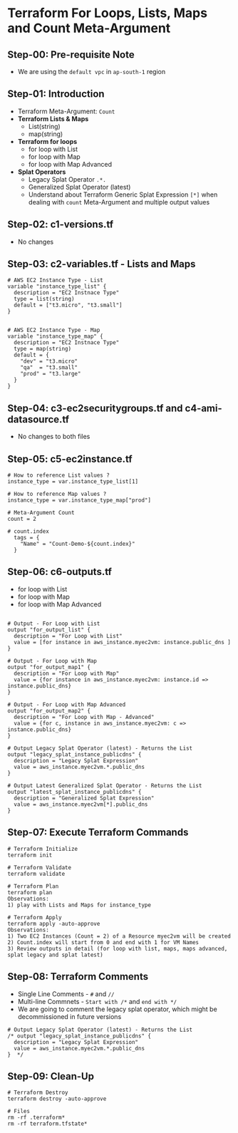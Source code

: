 # Terraform For Loops, Lists, Maps and Count Meta-Argument

## Step-00: Pre-requisite Note
- We are using the `default vpc` in `ap-south-1` region

## Step-01: Introduction
- Terraform Meta-Argument: `Count`
- **Terraform Lists & Maps**
  - List(string)
  - map(string)
- **Terraform for loops**
  - for loop with List
  - for loop with Map
  - for loop with Map Advanced
- **Splat Operators**
  - Legacy Splat Operator `.*.`
  - Generalized Splat Operator (latest)
  - Understand about Terraform Generic Splat Expression `[*]` when dealing with `count` Meta-Argument and multiple output values

## Step-02: c1-versions.tf 
- No changes

## Step-03: c2-variables.tf - Lists and Maps
```t
# AWS EC2 Instance Type - List
variable "instance_type_list" {
  description = "EC2 Instnace Type"
  type = list(string)
  default = ["t3.micro", "t3.small"]
}


# AWS EC2 Instance Type - Map
variable "instance_type_map" {
  description = "EC2 Instnace Type"
  type = map(string)
  default = {
    "dev" = "t3.micro"
    "qa"  = "t3.small"
    "prod" = "t3.large"
  }
}
```

## Step-04: c3-ec2securitygroups.tf and c4-ami-datasource.tf
- No changes to both files

## Step-05: c5-ec2instance.tf
```t
# How to reference List values ?
instance_type = var.instance_type_list[1]

# How to reference Map values ?
instance_type = var.instance_type_map["prod"]

# Meta-Argument Count
count = 2

# count.index
  tags = {
    "Name" = "Count-Demo-${count.index}"
  }
```

## Step-06: c6-outputs.tf
- for loop with List
- for loop with Map
- for loop with Map Advanced
```t

# Output - For Loop with List
output "for_output_list" {
  description = "For Loop with List"
  value = [for instance in aws_instance.myec2vm: instance.public_dns ]
}

# Output - For Loop with Map
output "for_output_map1" {
  description = "For Loop with Map"
  value = {for instance in aws_instance.myec2vm: instance.id => instance.public_dns}
}

# Output - For Loop with Map Advanced
output "for_output_map2" {
  description = "For Loop with Map - Advanced"
  value = {for c, instance in aws_instance.myec2vm: c => instance.public_dns}
}

# Output Legacy Splat Operator (latest) - Returns the List
output "legacy_splat_instance_publicdns" {
  description = "Legacy Splat Expression"
  value = aws_instance.myec2vm.*.public_dns
}  

# Output Latest Generalized Splat Operator - Returns the List
output "latest_splat_instance_publicdns" {
  description = "Generalized Splat Expression"
  value = aws_instance.myec2vm[*].public_dns
}
```

## Step-07: Execute Terraform Commands
```t
# Terraform Initialize
terraform init

# Terraform Validate
terraform validate

# Terraform Plan
terraform plan
Observations: 
1) play with Lists and Maps for instance_type

# Terraform Apply
terraform apply -auto-approve
Observations: 
1) Two EC2 Instances (Count = 2) of a Resource myec2vm will be created
2) Count.index will start from 0 and end with 1 for VM Names
3) Review outputs in detail (for loop with list, maps, maps advanced, splat legacy and splat latest)
```

## Step-08: Terraform Comments
- Single Line Comments - `#` and `//`
- Multi-line Commnets - `Start with /*` and `end with */`
- We are going to comment the legacy splat operator, which might be decommissioned in future versions
```t
# Output Legacy Splat Operator (latest) - Returns the List
/* output "legacy_splat_instance_publicdns" {
  description = "Legacy Splat Expression"
  value = aws_instance.myec2vm.*.public_dns
}  */
```

## Step-09: Clean-Up
```t
# Terraform Destroy
terraform destroy -auto-approve

# Files
rm -rf .terraform*
rm -rf terraform.tfstate*
```

